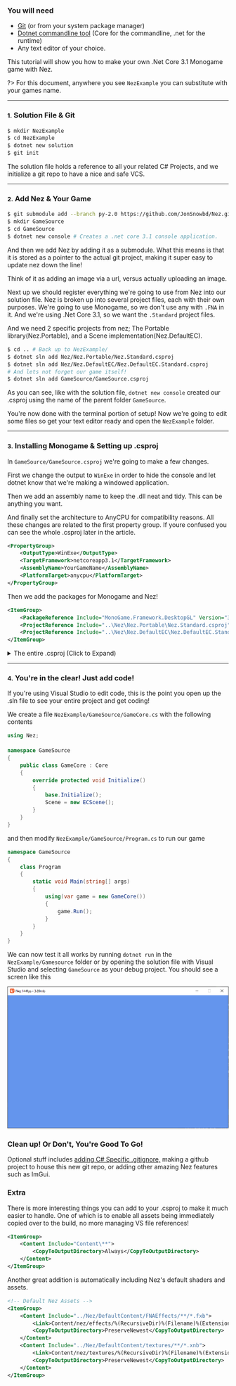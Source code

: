 ### You will need

- [Git](https://git-scm.com/) (or from your system package manager)
- [Dotnet commandline tool](https://dotnet.microsoft.com/download) (Core for the commandline, .net for
the runtime)
- Any text editor of your choice.

This tutorial will show you how to make your own .Net Core 3.1 Monogame game with Nez.

?> For this document, anywhere you see `NezExample` you can substitute with your games name.

----

### <small>1.</small> Solution File & Git

```bash
$ mkdir NezExample
$ cd NezExample
$ dotnet new solution
$ git init
```

The solution file holds a reference to all your related C# Projects, and we initialize
a git repo to have a nice and safe VCS.

----

### <small>2.</small> Add Nez & Your Game
```bash
$ git submodule add --branch py-2.0 https://github.com/JonSnowbd/Nez.git
$ mkdir GameSource
$ cd GameSource
$ dotnet new console # Creates a .net core 3.1 console application.
```

And then we add Nez by adding it as a submodule. What this means is that it is stored as
a pointer to the actual git project, making it super easy to update nez down the line!

Think of it as adding an image via a url, versus actually uploading an image.

Next up we should register everything we're going to use from Nez into our solution file.
Nez is broken up into several project files, each with their own purposes.
We're going to use Monogame, so we don't use any with `.FNA` in it. And we're using
.Net Core 3.1, so we want the `.Standard` project files.

And we need 2 specific projects from nez; The Portable library(Nez.Portable),
and a Scene implementation(Nez.DefaultEC).

```bash
$ cd .. # Back up to NezExample/
$ dotnet sln add Nez/Nez.Portable/Nez.Standard.csproj
$ dotnet sln add Nez/Nez.DefaultEC/Nez.DefaultEC.Standard.csproj
# And lets not forget our game itself!
$ dotnet sln add GameSource/GameSource.csproj
```

As you can see, like with the solution file, `dotnet new console` created our .csproj using
the name of the parent folder `GameSource`.

You're now done with the terminal portion of setup! Now we're going to edit some files
so get your text editor ready and open the `NezExample` folder.

----

### <small>3.</small> Installing Monogame & Setting up .csproj

In `GameSource/GameSource.csproj` we're going to make a few changes.

First we change the output to `WinExe` in order to hide the console and let dotnet know that we're
making a windowed application.

Then we add an assembly name to keep the .dll neat and tidy. This can be anything you want.

And finally set the architecture to AnyCPU for compatibility reasons. All these changes are related
to the first property group. If youre confused you can see the whole .csproj later in the article.

```xml
<PropertyGroup>
    <OutputType>WinExe</OutputType>
    <TargetFramework>netcoreapp3.1</TargetFramework>
    <AssemblyName>YourGameName</AssemblyName>
    <PlatformTarget>anycpu</PlatformTarget>
</PropertyGroup>
```

Then we add the packages for Monogame and Nez!
```xml
<ItemGroup>
    <PackageReference Include="MonoGame.Framework.DesktopGL" Version="3.8.0.1641" />
    <ProjectReference Include="..\Nez\Nez.Portable\Nez.Standard.csproj" />
    <ProjectReference Include="..\Nez\Nez.DefaultEC\Nez.DefaultEC.Standard.csproj" />
</ItemGroup>
```

<details>
<summary>The entire .csproj (Click to Expand)</summary>


So that the entire file looks something like this
```xml
<Project Sdk="Microsoft.NET.Sdk">

    <PropertyGroup>
        <OutputType>WinExe</OutputType>
        <TargetFramework>netcoreapp3.1</TargetFramework>
        <AssemblyName>YourGameName</AssemblyName>
        <PlatformTarget>anycpu</PlatformTarget>
    </PropertyGroup>

    <ItemGroup>
        <PackageReference Include="MonoGame.Framework.DesktopGL" Version="3.8.0.1641" />
        <ProjectReference Include="..\Nez\Nez.Portable\Nez.Standard.csproj" />
        <ProjectReference Include="..\Nez\Nez.DefaultEC\Nez.DefaultEC.Standard.csproj" />
    </ItemGroup>

</Project>
```

</details>

----

### <small>4.</small> You're in the clear! Just add code!

If you're using Visual Studio to edit code, this is the point you open up the .sln file
to see your entire project and get coding!

We create a file `NezExample/GameSource/GameCore.cs` with the following contents

```csharp
using Nez;

namespace GameSource
{
    public class GameCore : Core
    {
        override protected void Initialize()
        {
            base.Initialize();
            Scene = new ECScene();
        }
    }
}
```

and then modify `NezExample/GameSource/Program.cs` to run our game

```csharp
namespace GameSource
{
    class Program
    {
        static void Main(string[] args)
        {
            using(var game = new GameCore())
            {
                game.Run();
            }
        }
    }
}

```

We can now test it all works by running `dotnet run` in the `NezExample/Gamesource` folder or
by opening the solution file with Visual Studio and selecting `GameSource` as your debug project. You
should see a screen like this

![Default Game Screen](default.png "Default Game Screen")


### Clean up! Or Don't, You're Good To Go!


Optional stuff includes [adding C# Specific .gitignore,](https://raw.githubusercontent.com/github/gitignore/master/VisualStudio.gitignore)
making a github project to house this new git repo, or adding other amazing Nez features such as ImGui.

### Extra

There is more interesting things you can add to your .csproj to make it much easier to handle.
One of which is to enable all assets being immediately copied over to the build, no more managing
VS file references!

```xml
<ItemGroup>
    <Content Include="Content\**">
        <CopyToOutputDirectory>Always</CopyToOutputDirectory>
    </Content>  
</ItemGroup>
```

Another great addition is automatically including Nez's default shaders and assets.

```xml
<!-- Default Nez Assets -->
<ItemGroup>
    <Content Include="../Nez/DefaultContent/FNAEffects/**/*.fxb">
        <Link>Content/nez/effects/%(RecursiveDir)%(Filename)%(Extension)</Link>
        <CopyToOutputDirectory>PreserveNewest</CopyToOutputDirectory>
    </Content>
    <Content Include="../Nez/DefaultContent/textures/**/*.xnb">
        <Link>Content/nez/textures/%(RecursiveDir)%(Filename)%(Extension)</Link>
        <CopyToOutputDirectory>PreserveNewest</CopyToOutputDirectory>
    </Content>
</ItemGroup>
```